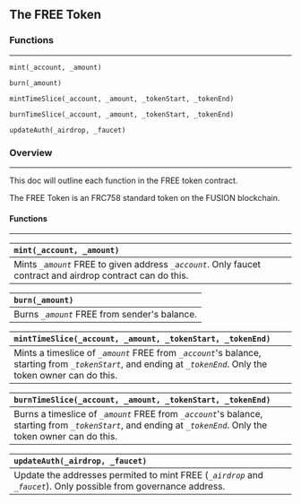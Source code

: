 ## The FREE Token

### **Functions**

---

	mint(_account, _amount)

	burn(_amount)

	mintTimeSlice(_account, _amount, _tokenStart, _tokenEnd)

	burnTimeSlice(_account, _amount, _tokenStart, _tokenEnd)
	
	updateAuth(_airdrop, _faucet)

### **Overview**

---

This doc will outline each function in the FREE token contract.

The FREE Token is an FRC758 standard token on the FUSION blockchain.

#### Functions

---

| **`mint(_account, _amount)`** |
| :--- |
| Mints *`_amount`* FREE to given address *`_account`*. Only faucet contract and airdrop contract can do this. |


| **`burn(_amount)`** |
| :--- |
| Burns *`_amount`* FREE from sender's balance. |

| **`mintTimeSlice(_account, _amount, _tokenStart, _tokenEnd)`** |
| :-- |
| Mints a timeslice of *`_amount`* FREE from *`_account`*'s balance, starting from *`_tokenStart`*, and ending at *`_tokenEnd`*. Only the token owner can do this. |

| **`burnTimeSlice(_account, _amount, _tokenStart, _tokenEnd)`** |
| :-- |
| Burns a timeslice of *`_amount`* FREE from *`_account`*'s balance, starting from *`_tokenStart`*, and ending at *`_tokenEnd`*. Only the token owner can do this. |

| **`updateAuth(_airdrop, _faucet)`** |
| :-- |
| Update the addresses permited to mint FREE (*`_airdrop`* and *`_faucet`*). Only possible from governance address. |